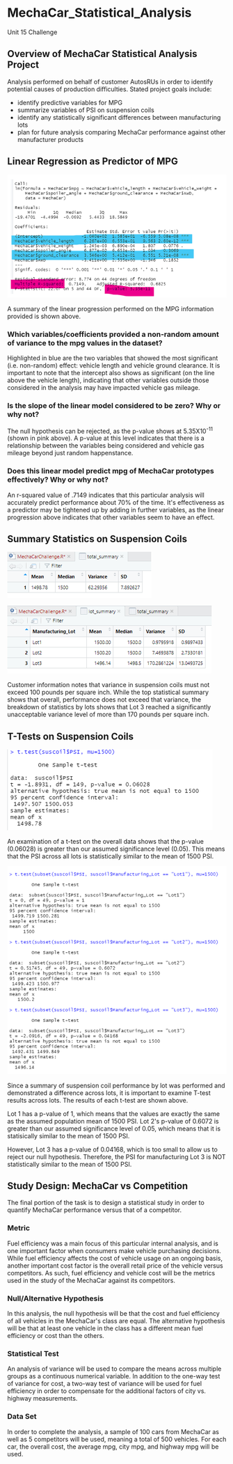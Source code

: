 # MechaCar_Statistical_Analysis

Unit 15 Challenge

## Overview of MechaCar Statistical Analysis Project
Analysis performed on behalf of customer AutosRUs in order to identify potential causes of production difficulties.
Stated project goals include:
- identify predictive variables for MPG
- summarize variables of PSI on suspension coils
- identify any statistically significant differences between manufacturing lots
- plan for future analysis comparing MechaCar performance against other manufacturer products

## Linear Regression as Predictor of MPG
![Multiple Linear Regression of MPG](MechaCarMPGLinReg.png)

A summary of the linear progression performed on the MPG information provided is shown above.

### Which variables/coefficients provided a non-random amount of variance to the mpg values in the dataset?
Highlighted in blue are the two variables that showed the most significant (i.e. non-random) effect: vehicle length and vehicle ground clearance. 
It is important to note that the intercept also shows as significant (on the line above the vehicle length), indicating that other variables outside those considered in the analysis may have impacted vehicle gas mileage.

### Is the slope of the linear model considered to be zero? Why or why not?
The null hypothesis can be rejected, as the p-value shows at 5.35X10<sup>-11</sup> (shown in pink above). A p-value at this level indicates that there is a relationship between the variables being considered and vehicle gas mileage beyond just random happenstance.

### Does this linear model predict mpg of MechaCar prototypes effectively? Why or why not?
An r-squared value of .7149 indicates that this particular analysis will accurately predict performance about 70% of the time. It's effectiveness as a predictor may be tightened up by adding in further variables, as the linear progression above indicates that other variables seem to have an effect.

## Summary Statistics on Suspension Coils

![Total Summary of Suspension Coil Performance](SuspensionCoilSummary.png)

![Lot Summary of Suspension Coil Performance](LotSummary.png)

Customer information notes that variance in suspension coils must not exceed 100 pounds per square inch. While the top statistical summary shows that overall, performance does not exceed that variance, the breakdown of statistics by lots shows that Lot 3 reached a significantly unacceptable variance level of more than 170 pounds per square inch. 

## T-Tests on Suspension Coils

![Overall T-Test Results](OverallTTest.png)

An examination of a t-test on the overall data shows that the p-value (0.06028) is greater than our assumed significance level (0.05). This means that the PSI across all lots is statistically similar to the mean of 1500 PSI.

![T-Test Results by Lot](TtestsPerLot.png)

Since a summary of suspension coil performance by lot was performed and demonstrated a difference across lots, it is important to examine T-test results across lots. The results of each t-test are shown above.

Lot 1 has a p-value of 1, which means that the values are exactly the same as the assumed population mean of 1500 PSI. Lot 2's p-value of 0.6072 is greater than our assumed significance level of 0.05, which means that it is statisically similar to the mean of 1500 PSI. 

However, Lot 3 has a p-value of 0.04168, which is too small to allow us to reject our null hypothesis. Therefore, the PSI for manufacturing Lot 3 is NOT statistically similar to the mean of 1500 PSI.

## Study Design: MechaCar vs Competition

The final portion of the task is to design a statistical study in order to quantify MechaCar performance versus that of a competitor. 

### Metric
Fuel efficiency was a main focus of this particular internal analysis, and is one important factor when consumers make vehicle purchasing decisions. While fuel efficiency affects the cost of vehicle usage on an ongoing basis, another important cost factor is the overall retail price of the vehicle versus competitors. As such, fuel efficiency and vehicle cost will be the metrics used in the study of the MechaCar against its competitors.

### Null/Alternative Hypothesis
In this analysis, the null hypothesis will be that the cost and fuel efficiency of all vehicles in the MechaCar's class are equal. The alternative hypothesis will be that at least one vehicle in the class has a different mean fuel efficiency or cost than the others.

### Statistical Test
An analysis of variance will be used to compare the means across multiple groups as a continuous numerical variable. In addition to the one-way test of variance for cost, a two-way test of variance will be used for fuel efficiency in order to compensate for the additional factors of city vs. highway measurements.

### Data Set
In order to complete the analysis, a sample of 100 cars from MechaCar as well as 5 competitors will be used, meaning a total of 500 vehicles. For each car, the overall cost, the average mpg, city mpg, and highway mpg will be used.
